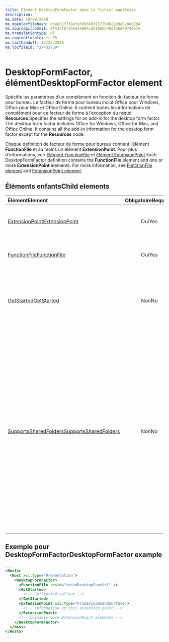 ```yaml
---
title: Élément DesktopFormFactor dans le fichier manifeste
description: ''
ms.date: 10/09/2018
ms.openlocfilehash: dea632f7f8afa5d9b69f257798022e9e520e9394
ms.sourcegitcommit: 6f53df6f3ee91e084cd5160bb48afbbd49743b7e
ms.translationtype: HT
ms.contentlocale: fr-FR
ms.lasthandoff: 12/22/2018
ms.locfileid: "27433739"
---
```

# <a name="desktopformfactor-element"></a><span data-ttu-id="d7872-102">DesktopFormFactor, élément</span><span class="sxs-lookup"><span data-stu-id="d7872-102">DesktopFormFactor element</span></span>

<span data-ttu-id="d7872-p101">Spécifie les paramètres d’un complément en fonction du facteur de forme pour bureau. Le facteur de forme pour bureau inclut Office pour Windows, Office pour Mac et Office Online. Il contient toutes les informations de complément pour ce facteur de forme à l’exception du nœud **Resources**.</span><span class="sxs-lookup"><span data-stu-id="d7872-p101">Specifies the settings for an add-in for the desktop form factor. The desktop form factor includes Office for Windows, Office for Mac, and Office Online. It contains all the add-in information for the desktop form factor except for the  **Resources** node.</span></span>

<span data-ttu-id="d7872-p102">Chaque définition de facteur de forme pour bureau contient l’élément **FunctionFile** et au moins un élément **ExtensionPoint**. Pour plus d’informations, voir [Élément FunctionFile](functionfile.md) et [Élément ExtensionPoint](extensionpoint.md).</span><span class="sxs-lookup"><span data-stu-id="d7872-p102">Each DesktopFormFactor definition contains the  **FunctionFile** element and one or more **ExtensionPoint** elements. For more information, see [FunctionFile element](functionfile.md) and [ExtensionPoint element](extensionpoint.md).</span></span>

## <a name="child-elements"></a><span data-ttu-id="d7872-108">Éléments enfants</span><span class="sxs-lookup"><span data-stu-id="d7872-108">Child elements</span></span>

| <span data-ttu-id="d7872-109">Élément</span><span class="sxs-lookup"><span data-stu-id="d7872-109">Element</span></span>                               | <span data-ttu-id="d7872-110">Obligatoire</span><span class="sxs-lookup"><span data-stu-id="d7872-110">Required</span></span> | <span data-ttu-id="d7872-111">Description</span><span class="sxs-lookup"><span data-stu-id="d7872-111">Description</span></span>  |
|:--------------------------------------|:--------:|:-------------|
| [<span data-ttu-id="d7872-112">ExtensionPoint</span><span class="sxs-lookup"><span data-stu-id="d7872-112">ExtensionPoint</span></span>](extensionpoint.md)   | <span data-ttu-id="d7872-113">Oui</span><span class="sxs-lookup"><span data-stu-id="d7872-113">Yes</span></span>      | <span data-ttu-id="d7872-114">Définit l’emplacement où se trouvent les fonctionnalités d’un complément</span><span class="sxs-lookup"><span data-stu-id="d7872-114">Defines where an add-in exposes functionality.</span></span> |
| [<span data-ttu-id="d7872-115">FunctionFile</span><span class="sxs-lookup"><span data-stu-id="d7872-115">FunctionFile</span></span>](functionfile.md)       | <span data-ttu-id="d7872-116">Oui</span><span class="sxs-lookup"><span data-stu-id="d7872-116">Yes</span></span>      | <span data-ttu-id="d7872-117">URL pointant vers un fichier qui contient les fonctions JavaScript.</span><span class="sxs-lookup"><span data-stu-id="d7872-117">A URL to a file that contains JavaScript functions.</span></span>|
| [<span data-ttu-id="d7872-118">GetStarted</span><span class="sxs-lookup"><span data-stu-id="d7872-118">GetStarted</span></span>](getstarted.md)           | <span data-ttu-id="d7872-119">Non</span><span class="sxs-lookup"><span data-stu-id="d7872-119">No</span></span>       | <span data-ttu-id="d7872-120">Définit la légende qui s’affiche lorsque vous installez le complément dans des hôtes Word, Excel ou PowerPoint.</span><span class="sxs-lookup"><span data-stu-id="d7872-120">Defines the callout that appears when installing the add-in in Word, Excel, or PowerPoint hosts.</span></span> |
| [<span data-ttu-id="d7872-121">SupportsSharedFolders</span><span class="sxs-lookup"><span data-stu-id="d7872-121">SupportsSharedFolders</span></span>](supportssharedfolders.md) | <span data-ttu-id="d7872-122">Non</span><span class="sxs-lookup"><span data-stu-id="d7872-122">No</span></span> | <span data-ttu-id="d7872-123">Définit si le complément Outlook est disponible dans les scénarios de délégation et est défini sur *false* par défaut.</span><span class="sxs-lookup"><span data-stu-id="d7872-123">Defines whether the Outlook add-in is available in delegate scenarios and is set to *false* by default.</span></span><br><br><span data-ttu-id="d7872-124">**Important **: cet élément est disponible uniquement dans l’ensemble d’exigences d’aperçu des compléments Outlook par rapport à Exchange Online.</span><span class="sxs-lookup"><span data-stu-id="d7872-124">**Important**: This element is only available in the Outlook add-ins Preview requirement set against Exchange Online.</span></span> <span data-ttu-id="d7872-125">Les compléments qui utilisent cet élément ne peuvent pas être publiés dans AppSource ou déployés via la fonctionnalité de déploiement centralisée.</span><span class="sxs-lookup"><span data-stu-id="d7872-125">Add-ins that use this element cannot be published to AppSource or deployed via centralized deployment.</span></span> |

## <a name="desktopformfactor-example"></a><span data-ttu-id="d7872-126">Exemple pour DesktopFormFactor</span><span class="sxs-lookup"><span data-stu-id="d7872-126">DesktopFormFactor example</span></span>

```xml
...
<Hosts>
  <Host xsi:type="Presentation">
    <DesktopFormFactor>
      <FunctionFile resid="residDesktopFuncUrl" />
      <GetStarted>
        <!-- GetStarted callout -->
      </GetStarted>
      <ExtensionPoint xsi:type="PrimaryCommandSurface">
        <!-- information on this extension point -->
      </ExtensionPoint>
      <!-- possibly more ExtensionPoint elements -->
    </DesktopFormFactor>
  </Host>
</Hosts>
...
```
